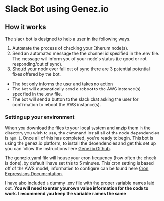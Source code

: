 # Slack Bot using Genez.io

## How it works

The slack bot is designed to help a user in the following ways.

1. Automate the process of checking your Etherum node(s).
2. Send an automated message the the channel id specified in the .env file. The message will inform you of your node's status (i.e good or not responding/out of sync).
3. Should your node ever fall out of sync there are 3 potential potential fixes offered by the bot.

- The bot only informs the user and takes no action
- The bot will automatically send a reboot to the AWS instance(s) specified in the .env file.
- The bot will send a button to the slack chat asking the user for confirmation to reboot the AWS instance(s).

### Setting up your environment

When you download the files to your local system and unzip them in the directory you wish to use, the command install all of the node dependencies is `npm i`.
Once all of this has completed, you're ready to begin. This bot is using the genez.io platform, to install the dependencies and get this set up you can follow the instructions here [Genezio Github](https://github.com/Genez-io/genezio).

The genezio.yaml file will house your cron frequency (how often the check is done), by default I have set this to 5 minutes. This cron setting is based off of the AWS model, information to configure can be found here [Cron Expressions Documentation](https://docs.aws.amazon.com/AmazonCloudWatch/latest/events/ScheduledEvents.html).

I have also included a dummy .env file with the proper variable names laid out. **You will need to enter your own value information for the code to work. I recommend you keep the variable names the same**
